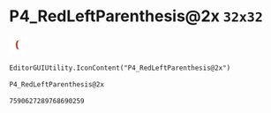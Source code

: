 # P4_RedLeftParenthesis@2x `32x32`
<img src="/img/P4_RedLeftParenthesis@2x.png" width=32 height=32>

``` CSharp
EditorGUIUtility.IconContent("P4_RedLeftParenthesis@2x")
```
```
P4_RedLeftParenthesis@2x
```
```
7590627289768690259
```
